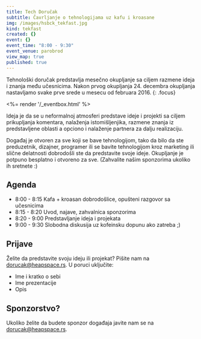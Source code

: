 ```yaml
---
title: Tech Doručak
subtitle: Čavrljanje o tehnologijama uz kafu i kroasane
img: /images/hsbck_tekfast.jpg
kind: tekfast
created: {}
event: {}
event_time: "8:00 - 9:30"
event_venue: parobrod
view_map: true
published: true
---
```



Tehnološki doručak predstavlja mesečno okupljanje sa ciljem razmene ideja i znanja među učesnicima. Nakon prvog okupljanja 24. decembra okupljanja nastavljamo svake prve srede u mesecu od februara 2016.
{: .focus}

<%= render '/_eventbox.html' %>

Ideja je da se u neformalnoj atmosferi predstave ideje i projekti sa ciljem
prikupljanja komentara, nalaženja istomišljenjika, razmene znanja iz
predstavljene oblasti a opciono i nalaženje partnera za dalju realizaciju.

Događaj je otvoren za sve koji se bave tehnologijom, tako da bilo da ste
preduzetnik, dizajner, programer ili se bavite tehnologijom kroz marketing ili
slične delatnosti dobrodošli ste da predstavite svoje ideje. Okupljanje je
potpuno besplatno i otvoreno za sve. (Zahvalite našim sponzorima ukoliko ih
sretnete :)


## Agenda

+ 8:00 - 8:15	Kafa + kroasan dobrodošlice, opušteni razgovor sa učesnicima
+ 8:15 - 8:20	Uvod, najave, zahvalnica sponzorima
+ 8:20 - 9:00	Predstavljanje ideja i projekata
+ 9:00 - 9:30	Slobodna diskusija uz kofeinsku dopunu ako zatreba ;)


## Prijave

Želite da predstavite svoju ideju ili projekat?
Pišite nam na dorucak@heapspace.rs. U poruci uključite:

+ Ime i kratko o sebi
+ Ime prezentacije
+ Opis

## Sponzorstvo?

Ukoliko želite da budete sponzor događaja javite nam se na dorucak@heapspace.rs. 
